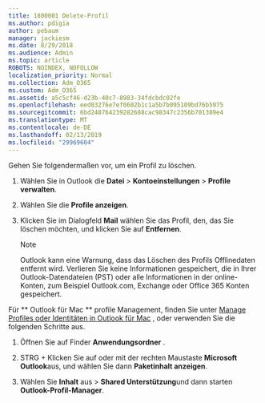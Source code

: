 ```yaml
---
title: 1800001 Delete-Profil
ms.author: pdigia
author: pebaum
manager: jackiesm
ms.date: 8/29/2018
ms.audience: Admin
ms.topic: article
ROBOTS: NOINDEX, NOFOLLOW
localization_priority: Normal
ms.collection: Adm_O365
ms.custom: Adm_O365
ms.assetid: a5c5cf46-d23b-40c7-8983-34fdcbdc02fe
ms.openlocfilehash: eed83276e7ef0602b1c1a5b7b095109bd76b5975
ms.sourcegitcommit: 6bd248764239282688cac98347c2356b701389e4
ms.translationtype: MT
ms.contentlocale: de-DE
ms.lasthandoff: 02/13/2019
ms.locfileid: "29969604"
---
```

Gehen Sie folgendermaßen vor, um ein Profil zu löschen.
  
1. Wählen Sie in Outlook die **Datei** \> **Kontoeinstellungen** \> **Profile verwalten**.
    
2. Wählen Sie die **Profile anzeigen**.
    
3. Klicken Sie im Dialogfeld **Mail** wählen Sie das Profil, den, das Sie löschen möchten, und klicken Sie auf **Entfernen**.
    
    > [!NOTE]
    > Outlook kann eine Warnung, dass das Löschen des Profils Offlinedaten entfernt wird. Verlieren Sie keine Informationen gespeichert, die in Ihrer Outlook-Datendateien (PST) oder alle Informationen in der online-Konten, zum Beispiel Outlook.com, Exchange oder Office 365 Konten gespeichert. 
  
Für ** Outlook für Mac ** profile Management, finden Sie unter [Manage Profiles oder Identitäten in Outlook für Mac](https://support.office.com/article/fed2a955-74df-4a24-bef6-78a426958c4c.aspx) , oder verwenden Sie die folgenden Schritte aus. 
  
1. Öffnen Sie auf Finder **Anwendungsordner** . 
    
2. STRG + Klicken Sie auf oder mit der rechten Maustaste **Microsoft Outlook**aus, und wählen Sie dann **Paketinhalt anzeigen**.
    
3. Wählen Sie **Inhalt** aus \> **Shared Unterstützung**und dann starten **Outlook-Profil-Manager**.
    

